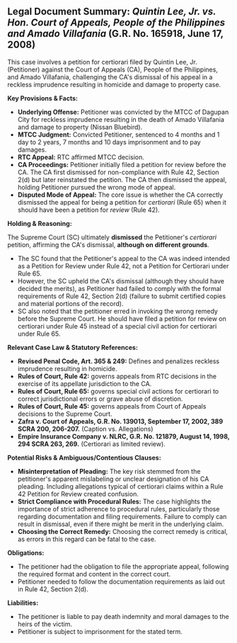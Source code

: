 ## Legal Document Summary: *Quintin Lee, Jr. vs. Hon. Court of Appeals, People of the Philippines and Amado Villafania* (G.R. No. 165918, June 17, 2008)

This case involves a petition for certiorari filed by Quintin Lee, Jr. (Petitioner) against the Court of Appeals (CA), People of the Philippines, and Amado Villafania, challenging the CA's dismissal of his appeal in a reckless imprudence resulting in homicide and damage to property case.

**Key Provisions & Facts:**

*   **Underlying Offense:** Petitioner was convicted by the MTCC of Dagupan City for reckless imprudence resulting in the death of Amado Villafania and damage to property (Nissan Bluebird).
*   **MTCC Judgment:** Convicted Petitioner, sentenced to 4 months and 1 day to 2 years, 7 months and 10 days imprisonment and to pay damages.
*   **RTC Appeal:** RTC affirmed MTCC decision.
*   **CA Proceedings:** Petitioner initially filed a petition for review before the CA. The CA first dismissed for non-compliance with Rule 42, Section 2(d) but later reinstated the petition. The CA then dismissed the appeal, holding Petitioner pursued the wrong mode of appeal.
*   **Disputed Mode of Appeal:** The core issue is whether the CA correctly dismissed the appeal for being a petition for *certiorari* (Rule 65) when it should have been a petition for *review* (Rule 42).

**Holding & Reasoning:**

The Supreme Court (SC) ultimately **dismissed** the Petitioner's *certiorari* petition, affirming the CA's dismissal, **although on different grounds**.

*   The SC found that the Petitioner's appeal to the CA was indeed intended as a Petition for Review under Rule 42, not a Petition for Certiorari under Rule 65.
*   However, the SC upheld the CA's dismissal (although they should have decided the merits), as Petitioner had failed to comply with the formal requirements of Rule 42, Section 2(d) (failure to submit certified copies and material portions of the record).
*   SC also noted that the petitioner erred in invoking the wrong remedy before the Supreme Court. He should have filed a petition for review on certiorari under Rule 45 instead of a special civil action for certiorari under Rule 65.

**Relevant Case Law & Statutory References:**

*   **Revised Penal Code, Art. 365 & 249:** Defines and penalizes reckless imprudence resulting in homicide.
*   **Rules of Court, Rule 42:** governs appeals from RTC decisions in the exercise of its appellate jurisdiction to the CA.
*   **Rules of Court, Rule 65:** governs special civil actions for certiorari to correct jurisdictional errors or grave abuse of discretion.
*   **Rules of Court, Rule 45:** governs appeals from Court of Appeals decisions to the Supreme Court.
*   **Zafra v. Court of Appeals, G.R. No. 139013, September 17, 2002, 389 SCRA 200, 206-207.** (Caption vs. Allegations)
*   **Empire Insurance Company v. NLRC, G.R. No. 121879, August 14, 1998, 294 SCRA 263, 269.** (Certiorari as limited review).

**Potential Risks & Ambiguous/Contentious Clauses:**

*   **Misinterpretation of Pleading:** The key risk stemmed from the petitioner's apparent mislabeling or unclear designation of his CA pleading. Including allegations typical of certiorari claims within a Rule 42 Petition for Review created confusion.
*   **Strict Compliance with Procedural Rules:** The case highlights the importance of strict adherence to procedural rules, particularly those regarding documentation and filing requirements. Failure to comply can result in dismissal, even if there might be merit in the underlying claim.
*   **Choosing the Correct Remedy:** Choosing the correct remedy is critical, as errors in this regard can be fatal to the case.

**Obligations:**

*   The petitioner had the obligation to file the appropriate appeal, following the required format and content in the correct court.
*   Petitioner needed to follow the documentation requirements as laid out in Rule 42, Section 2(d).

**Liabilities:**

*   The petitioner is liable to pay death indemnity and moral damages to the heirs of the victim.
*   Petitioner is subject to imprisonment for the stated term.
